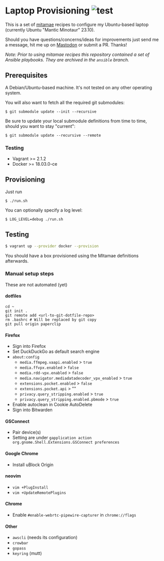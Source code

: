 # Laptop Provisioning ![test](https://github.com/moritzheiber/laptop-provisioning/workflows/test/badge.svg)

This is a set of [mitamae](https://github.com/itamae-kitchen/mitamae) recipes to configure my Ubuntu-based laptop (currently Ubuntu "Mantic Minotaur" 23.10).

Should you have questions/concerns/ideas for improvements just send me a message, hit me up on [Mastodon](https://social.heiber.im/@moritz) or submit a PR. Thanks!

_Note: Prior to using mitamae recipes this repository contained a set of Ansible playbooks. They are archived in the `ansible` branch._

## Prerequisites

A Debian/Ubuntu-based machine. It's not tested on any other operating system.

You will also want to fetch all the required git submodules:

```
$ git submodule update --init --recursive
```

Be sure to update your local submodule definitions from time to time, should you want to stay "current":

```
$ git submodule update --recursive --remote
```

### Testing

- Vagrant >= 2.1.2
- Docker >= 18.03.0-ce

## Provisioning

Just run

```
$ ./run.sh
```

You can optionally specify a log level:

```
$ LOG_LEVEL=debug ./run.sh
```

## Testing

```sh
$ vagrant up --provider docker --provision
```

You should have a box provisioned using the MItamae definitions afterwards.

### Manual setup steps

These are not automated (yet)

#### dotfiles

```console
cd ~
git init .
git remote add <url-to-git-dotfile-repo>
rm .bashrc # Will be replaced by git copy
git pull origin paperclip
```

#### Firefox

- Sign into Firefox
- Set DuckDuckGo as default search engine
- `about:config`
  - `media.ffmpeg.vaapi.enabled` > `true`
  - `media.ffvpx.enabled` > `false`
  - `media.rdd-vpx.enabled` > `false`
  - `media.navigator.mediadatadecoder_vpx_enabled` > `true`
  - `extensions.pocket.enabled` > `false`
  - `extensions.pocket.api` > ""
  - `privacy.query_stripping.enabled` > `true`
  - `privacy.query_stripping.enabled.pbmode` > `true`
- Enable autoclean in Cookie AutoDelete
- Sign into Bitwarden

#### GSConnect

- Pair device(s)
- Setting are under `gapplication action org.gnome.Shell.Extensions.GSConnect preferences`

#### Google Chrome

- Install uBlock Origin

#### neovim

- `vim +PlugInstall`
- `vim +UpdateRemotePlugins`

#### Chrome

- Enable `#enable-webrtc-pipewire-capturer` in `chrome://flags`

#### Other

- `awscli` (needs its configuration)
- `crowbar`
- `gopass`
- `keyring` (mutt)
